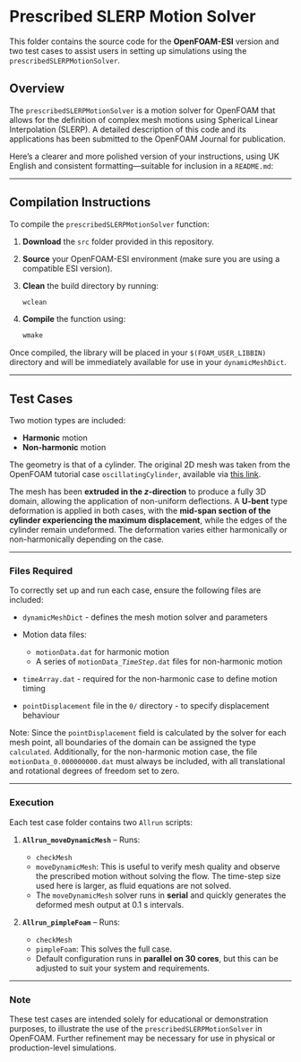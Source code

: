# **Prescribed SLERP Motion Solver**

This folder contains the source code for the **OpenFOAM-ESI** version and two test cases to assist users in setting up simulations using the `prescribedSLERPMotionSolver`.

## **Overview**

The `prescribedSLERPMotionSolver` is a motion solver for OpenFOAM that allows for the definition of complex mesh motions using Spherical Linear Interpolation (SLERP). A detailed description of this code and its applications has been submitted to the OpenFOAM Journal for publication.

Here’s a clearer and more polished version of your instructions, using UK English and consistent formatting—suitable for inclusion in a `README.md`:

---

## **Compilation Instructions**

To compile the `prescribedSLERPMotionSolver` function:

1. **Download** the `src` folder provided in this repository.
2. **Source** your OpenFOAM-ESI environment (make sure you are using a compatible ESI version).
3. **Clean** the build directory by running:

   ```bash
   wclean
   ```
4. **Compile** the function using:

   ```bash
   wmake
   ```

Once compiled, the library will be placed in your `$(FOAM_USER_LIBBIN)` directory and will be immediately available for use in your `dynamicMeshDict`.

---

## **Test Cases**

Two motion types are included:

* **Harmonic** motion
* **Non-harmonic** motion

The geometry is that of a cylinder. The original 2D mesh was taken from the OpenFOAM tutorial case `oscillatingCylinder`, available via [this link](https://figshare.com/articles/presentation/OpenFOAM_advanced_training_Moving_meshes_rigid_body_motion_adaptive_mesh_refinement_and_overset_meshes/19310492).

The mesh has been **extruded in the *z*-direction** to produce a fully 3D domain, allowing the application of non-uniform deflections. A **U-bent** type deformation is applied in both cases, with the **mid-span section of the cylinder experiencing the maximum displacement**, while the edges of the cylinder remain undeformed. The deformation varies either harmonically or non-harmonically depending on the case.

---

### **Files Required**

To correctly set up and run each case, ensure the following files are included:

* `dynamicMeshDict` - defines the mesh motion solver and parameters
* Motion data files:

  * `motionData.dat` for harmonic motion
  * A series of `motionData_`*`TimeStep`*`.dat` files for non-harmonic motion
* `timeArray.dat` - required for the non-harmonic case to define motion timing
* `pointDisplacement` file in the `0/` directory - to specify displacement behaviour

Note: Since the `pointDisplacement` field is calculated by the solver for each mesh point, all boundaries of the domain can be assigned the type `calculated`. Additionally, for the non-harmonic motion case, the file `motionData_0.000000000.dat` must always be included, with all translational and rotational degrees of freedom set to zero.

---

### **Execution**

Each test case folder contains two `Allrun` scripts:

1. **`Allrun_moveDynamicMesh`** – Runs:

   * `checkMesh`
   * `moveDynamicMesh`:
     This is useful to verify mesh quality and observe the prescribed motion without solving the flow. The time-step size used here is larger, as fluid equations are not solved.
   * The `moveDynamicMesh` solver runs in **serial** and quickly generates the deformed mesh output at 0.1 s intervals.  

2. **`Allrun_pimpleFoam`** – Runs:

   * `checkMesh`
   * `pimpleFoam`:
     This solves the full case.
   * Default configuration runs in **parallel on 30 cores**, but this can be adjusted to suit your system and requirements.


---

### **Note**

These test cases are intended solely for educational or demonstration purposes, to illustrate the use of the `prescribedSLERPMotionSolver` in OpenFOAM. Further refinement may be necessary for use in physical or production-level simulations.


